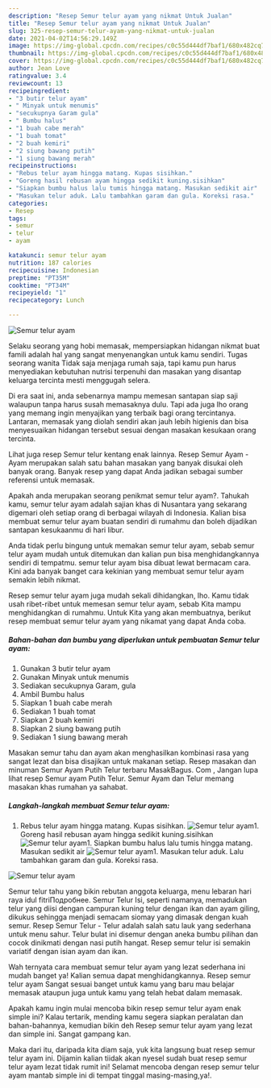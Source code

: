 ```yaml
---
description: "Resep Semur telur ayam yang nikmat Untuk Jualan"
title: "Resep Semur telur ayam yang nikmat Untuk Jualan"
slug: 325-resep-semur-telur-ayam-yang-nikmat-untuk-jualan
date: 2021-04-02T14:56:29.149Z
image: https://img-global.cpcdn.com/recipes/c0c55d444df7baf1/680x482cq70/semur-telur-ayam-foto-resep-utama.jpg
thumbnail: https://img-global.cpcdn.com/recipes/c0c55d444df7baf1/680x482cq70/semur-telur-ayam-foto-resep-utama.jpg
cover: https://img-global.cpcdn.com/recipes/c0c55d444df7baf1/680x482cq70/semur-telur-ayam-foto-resep-utama.jpg
author: Jean Love
ratingvalue: 3.4
reviewcount: 13
recipeingredient:
- "3 butir telur ayam"
- " Minyak untuk menumis"
- "secukupnya Garam gula"
- " Bumbu halus"
- "1 buah cabe merah"
- "1 buah tomat"
- "2 buah kemiri"
- "2 siung bawang putih"
- "1 siung bawang merah"
recipeinstructions:
- "Rebus telur ayam hingga matang. Kupas sisihkan."
- "Goreng hasil rebusan ayam hingga sedikit kuning.sisihkan"
- "Siapkan bumbu halus lalu tumis hingga matang. Masukan sedikit air"
- "Masukan telur aduk. Lalu tambahkan garam dan gula. Koreksi rasa."
categories:
- Resep
tags:
- semur
- telur
- ayam

katakunci: semur telur ayam 
nutrition: 187 calories
recipecuisine: Indonesian
preptime: "PT35M"
cooktime: "PT34M"
recipeyield: "1"
recipecategory: Lunch

---
```



![Semur telur ayam](https://img-global.cpcdn.com/recipes/c0c55d444df7baf1/680x482cq70/semur-telur-ayam-foto-resep-utama.jpg)

Selaku seorang yang hobi memasak, mempersiapkan hidangan nikmat buat famili adalah hal yang sangat menyenangkan untuk kamu sendiri. Tugas seorang  wanita Tidak saja menjaga rumah saja, tapi kamu pun harus menyediakan kebutuhan nutrisi terpenuhi dan masakan yang disantap keluarga tercinta mesti menggugah selera.

Di era  saat ini, anda sebenarnya mampu memesan santapan siap saji walaupun tanpa harus susah memasaknya dulu. Tapi ada juga lho orang yang memang ingin menyajikan yang terbaik bagi orang tercintanya. Lantaran, memasak yang diolah sendiri akan jauh lebih higienis dan bisa menyesuaikan hidangan tersebut sesuai dengan masakan kesukaan orang tercinta. 

Lihat juga resep Semur telur kentang enak lainnya. Resep Semur Ayam - Ayam merupakan salah satu bahan masakan yang banyak disukai oleh banyak orang. Banyak resep yang dapat Anda jadikan sebagai sumber referensi untuk memasak.

Apakah anda merupakan seorang penikmat semur telur ayam?. Tahukah kamu, semur telur ayam adalah sajian khas di Nusantara yang sekarang digemari oleh setiap orang di berbagai wilayah di Indonesia. Kalian bisa membuat semur telur ayam buatan sendiri di rumahmu dan boleh dijadikan santapan kesukaanmu di hari libur.

Anda tidak perlu bingung untuk memakan semur telur ayam, sebab semur telur ayam mudah untuk ditemukan dan kalian pun bisa menghidangkannya sendiri di tempatmu. semur telur ayam bisa dibuat lewat bermacam cara. Kini ada banyak banget cara kekinian yang membuat semur telur ayam semakin lebih nikmat.

Resep semur telur ayam juga mudah sekali dihidangkan, lho. Kamu tidak usah ribet-ribet untuk memesan semur telur ayam, sebab Kita mampu menghidangkan di rumahmu. Untuk Kita yang akan membuatnya, berikut resep membuat semur telur ayam yang nikamat yang dapat Anda coba.

<!--inarticleads1-->

##### Bahan-bahan dan bumbu yang diperlukan untuk pembuatan Semur telur ayam:

1. Gunakan 3 butir telur ayam
1. Gunakan  Minyak untuk menumis
1. Sediakan secukupnya Garam, gula
1. Ambil  Bumbu halus
1. Siapkan 1 buah cabe merah
1. Sediakan 1 buah tomat
1. Siapkan 2 buah kemiri
1. Siapkan 2 siung bawang putih
1. Sediakan 1 siung bawang merah


Masakan semur tahu dan ayam akan menghasilkan kombinasi rasa yang sangat lezat dan bisa disajikan untuk makanan setiap. Resep masakan dan minuman Semur Ayam Putih Telur terbaru MasakBagus. Com , Jangan lupa lihat resep Semur ayam Putih Telur. Semur Ayam dan Telur memang masakan khas rumahan ya sahabat. 

<!--inarticleads2-->

##### Langkah-langkah membuat Semur telur ayam:

1. Rebus telur ayam hingga matang. Kupas sisihkan.
<img src="https://img-global.cpcdn.com/steps/46b5ee93434009d1/160x128cq70/semur-telur-ayam-langkah-memasak-1-foto.jpg" alt="Semur telur ayam">1. Goreng hasil rebusan ayam hingga sedikit kuning.sisihkan
<img src="https://img-global.cpcdn.com/steps/2aae649ccec13e69/160x128cq70/semur-telur-ayam-langkah-memasak-2-foto.jpg" alt="Semur telur ayam">1. Siapkan bumbu halus lalu tumis hingga matang. Masukan sedikit air
<img src="https://img-global.cpcdn.com/steps/89eb0babfa220348/160x128cq70/semur-telur-ayam-langkah-memasak-3-foto.jpg" alt="Semur telur ayam">1. Masukan telur aduk. Lalu tambahkan garam dan gula. Koreksi rasa.
<img src="https://img-global.cpcdn.com/steps/317b2cb3da83211a/160x128cq70/semur-telur-ayam-langkah-memasak-4-foto.jpg" alt="Semur telur ayam">

Semur telur tahu yang bikin rebutan anggota keluarga, menu lebaran hari raya idul fitriПодробнее. Semur Telur Isi, seperti namanya, memadukan telur yang diisi dengan campuran kuning telur dengan ikan dan ayam giling, dikukus sehingga menjadi semacam siomay yang dimasak dengan kuah semur. Resep Semur Telur - Telur adalah salah satu lauk yang sederhana untuk menu sahur. Telur bulat ini disemur dengan aneka bumbu pilihan dan cocok dinikmati dengan nasi putih hangat. Resep semur telur isi semakin variatif dengan isian ayam dan ikan. 

Wah ternyata cara membuat semur telur ayam yang lezat sederhana ini mudah banget ya! Kalian semua dapat menghidangkannya. Resep semur telur ayam Sangat sesuai banget untuk kamu yang baru mau belajar memasak ataupun juga untuk kamu yang telah hebat dalam memasak.

Apakah kamu ingin mulai mencoba bikin resep semur telur ayam enak simple ini? Kalau tertarik, mending kamu segera siapkan peralatan dan bahan-bahannya, kemudian bikin deh Resep semur telur ayam yang lezat dan simple ini. Sangat gampang kan. 

Maka dari itu, daripada kita diam saja, yuk kita langsung buat resep semur telur ayam ini. Dijamin kalian tiidak akan nyesel sudah buat resep semur telur ayam lezat tidak rumit ini! Selamat mencoba dengan resep semur telur ayam mantab simple ini di tempat tinggal masing-masing,ya!.

